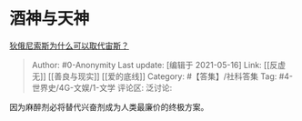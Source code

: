 # 酒神与天神
[狄俄尼索斯为什么可以取代宙斯？](https://www.zhihu.com/question/351515039/answer/1064265349)

> Author: #0-Anonymity
> Last update: [编辑于 2021-05-16]
> Link: [[反虚无]] [[善良与现实]] [[爱的底线]]
> Category: #【答集】/社科答集
> Tag: #4-世界史/4G-文娱/1-文学
> 评论区:
> 泛讨论:

因为麻醉剂必将替代兴奋剂成为人类最廉价的终极方案。
